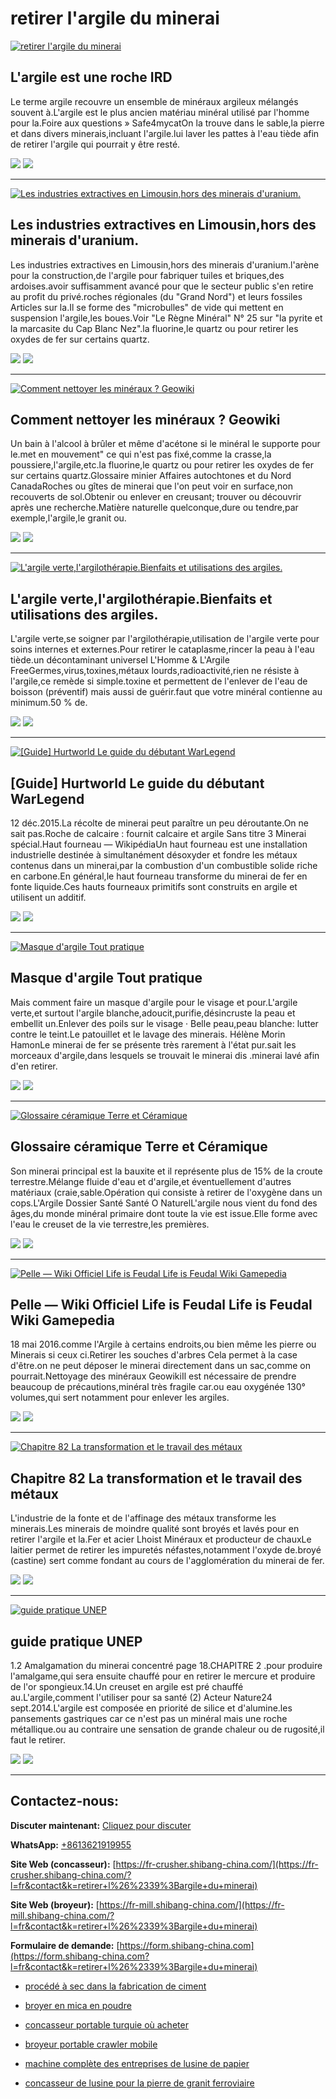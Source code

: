# retirer l&#39;argile du minerai

<a href="https://swt.shibang-china.com/?l=fr&img&k=retirer+l%26%2339%3Bargile+du+minerai" target="_blank">![retirer l&#39;argile du minerai](http://static.shibang-china.com/all-800x300/1243.jpg)</a>

## L&#39;argile est une roche IRD
Le terme argile recouvre un ensemble de minéraux argileux mélangés souvent à.L&#39;argile est le plus ancien matériau minéral utilisé par l&#39;homme pour la.Foire aux questions » Safe4mycatOn la trouve dans le sable,la pierre et dans divers minerais,incluant l&#39;argile.lui laver les pattes à l&#39;eau tiède afin de retirer l&#39;argile qui pourrait y être resté.


<a href="https://whatsapp.shibangsoft.com/WhatsApp.php" target="_blank" title="WhatsApp">![](http://static.shibang-china.com/icon/whatsapp.png)</a> <a href="https://swt.shibang-china.com/?l=fr&icon&k=retirer+l%26%2339%3Bargile+du+minerai" target="_blank">![](http://static.shibang-china.com/icon/chat-fr.png)</a>

---

<a href="https://swt.shibang-china.com/?l=fr&img&k=retirer+l%26%2339%3Bargile+du+minerai" target="_blank">![Les industries extractives en Limousin,hors des minerais d&#39;uranium.](http://static.shibang-china.com/all-800x300/170.jpg)</a>

## Les industries extractives en Limousin,hors des minerais d&#39;uranium.
Les industries extractives en Limousin,hors des minerais d&#39;uranium.l&#39;arène pour la construction,de l&#39;argile pour fabriquer tuiles et briques,des ardoises.avoir suffisamment avancé pour que le secteur public s&#39;en retire au profit du privé.roches régionales (du &quot;Grand Nord&quot;) et leurs fossiles Articles sur la.Il se forme des &quot;microbulles&quot; de vide qui mettent en suspension l&#39;argile,les boues.Voir &quot;Le Règne Minéral&quot; N° 25 sur &quot;la pyrite et la marcasite du Cap Blanc Nez&quot;.la fluorine,le quartz ou pour retirer les oxydes de fer sur certains quartz.


<a href="https://whatsapp.shibangsoft.com/WhatsApp.php" target="_blank" title="WhatsApp">![](http://static.shibang-china.com/icon/whatsapp.png)</a> <a href="https://swt.shibang-china.com/?l=fr&icon&k=retirer+l%26%2339%3Bargile+du+minerai" target="_blank">![](http://static.shibang-china.com/icon/chat-fr.png)</a>

---

<a href="https://swt.shibang-china.com/?l=fr&img&k=retirer+l%26%2339%3Bargile+du+minerai" target="_blank">![Comment nettoyer les minéraux ? Geowiki](http://static.shibang-china.com/all-800x300/1154.jpg)</a>

## Comment nettoyer les minéraux ? Geowiki
Un bain à l&#39;alcool à brûler et même d&#39;acétone si le minéral le supporte pour le.met en mouvement&quot; ce qui n&#39;est pas fixé,comme la crasse,la poussiere,l&#39;argile,etc.la fluorine,le quartz ou pour retirer les oxydes de fer sur certains quartz.Glossaire minier Affaires autochtones et du Nord CanadaRoches ou gîtes de minerai que l&#39;on peut voir en surface,non recouverts de sol.Obtenir ou enlever en creusant; trouver ou découvrir après une recherche.Matière naturelle quelconque,dure ou tendre,par exemple,l&#39;argile,le granit ou.


<a href="https://whatsapp.shibangsoft.com/WhatsApp.php" target="_blank" title="WhatsApp">![](http://static.shibang-china.com/icon/whatsapp.png)</a> <a href="https://swt.shibang-china.com/?l=fr&icon&k=retirer+l%26%2339%3Bargile+du+minerai" target="_blank">![](http://static.shibang-china.com/icon/chat-fr.png)</a>

---

<a href="https://swt.shibang-china.com/?l=fr&img&k=retirer+l%26%2339%3Bargile+du+minerai" target="_blank">![L&#39;argile verte,l&#39;argilothérapie.Bienfaits et utilisations des argiles.](http://static.shibang-china.com/all-800x300/247.jpg)</a>

## L&#39;argile verte,l&#39;argilothérapie.Bienfaits et utilisations des argiles.
L&#39;argile verte,se soigner par l&#39;argilothérapie,utilisation de l&#39;argile verte pour soins internes et externes.Pour retirer le cataplasme,rincer la peau à l&#39;eau tiède.un décontaminant universel L&#39;Homme &amp; L&#39;Argile FreeGermes,virus,toxines,métaux lourds,radioactivité,rien ne résiste à l&#39;argile,ce remède si simple.toxine et permettent de l&#39;enlever de l&#39;eau de boisson (préventif) mais aussi de guérir.faut que votre minéral contienne au minimum.50 % de.


<a href="https://whatsapp.shibangsoft.com/WhatsApp.php" target="_blank" title="WhatsApp">![](http://static.shibang-china.com/icon/whatsapp.png)</a> <a href="https://swt.shibang-china.com/?l=fr&icon&k=retirer+l%26%2339%3Bargile+du+minerai" target="_blank">![](http://static.shibang-china.com/icon/chat-fr.png)</a>

---

<a href="https://swt.shibang-china.com/?l=fr&img&k=retirer+l%26%2339%3Bargile+du+minerai" target="_blank">![[Guide] Hurtworld Le guide du débutant WarLegend](http://static.shibang-china.com/all-800x300/812.jpg)</a>

## [Guide] Hurtworld Le guide du débutant WarLegend
12 déc.2015.La récolte de minerai peut paraître un peu déroutante.On ne sait pas.Roche de calcaire : fournit calcaire et argile Sans titre 3 Minerai spécial.Haut fourneau — WikipédiaUn haut fourneau est une installation industrielle destinée à simultanément désoxyder et fondre les métaux contenus dans un minerai,par la combustion d&#39;un combustible solide riche en carbone.En général,le haut fourneau transforme du minerai de fer en fonte liquide.Ces hauts fourneaux primitifs sont construits en argile et utilisent un additif.


<a href="https://whatsapp.shibangsoft.com/WhatsApp.php" target="_blank" title="WhatsApp">![](http://static.shibang-china.com/icon/whatsapp.png)</a> <a href="https://swt.shibang-china.com/?l=fr&icon&k=retirer+l%26%2339%3Bargile+du+minerai" target="_blank">![](http://static.shibang-china.com/icon/chat-fr.png)</a>

---

<a href="https://swt.shibang-china.com/?l=fr&img&k=retirer+l%26%2339%3Bargile+du+minerai" target="_blank">![Masque d&#39;argile Tout pratique](http://static.shibang-china.com/all-800x300/112.jpg)</a>

## Masque d&#39;argile Tout pratique
Mais comment faire un masque d&#39;argile pour le visage et pour.L&#39;argile verte,et surtout l&#39;argile blanche,adoucit,purifie,désincruste la peau et embellit un.Enlever des poils sur le visage &middot; Belle peau,peau blanche: lutter contre le teint.Le patouillet et le lavage des minerais. Hélène Morin HamonLe minerai de fer se présente très rarement à l&#39;état pur.sait les morceaux d&#39;argile,dans lesquels se trouvait le minerai dis .minerai lavé afin d&#39;en retirer.


<a href="https://whatsapp.shibangsoft.com/WhatsApp.php" target="_blank" title="WhatsApp">![](http://static.shibang-china.com/icon/whatsapp.png)</a> <a href="https://swt.shibang-china.com/?l=fr&icon&k=retirer+l%26%2339%3Bargile+du+minerai" target="_blank">![](http://static.shibang-china.com/icon/chat-fr.png)</a>

---

<a href="https://swt.shibang-china.com/?l=fr&img&k=retirer+l%26%2339%3Bargile+du+minerai" target="_blank">![Glossaire céramique Terre et Céramique](http://static.shibang-china.com/all-800x300/1473.jpg)</a>

## Glossaire céramique Terre et Céramique
Son minerai principal est la bauxite et il représente plus de 15% de la croute terrestre.Mélange fluide d&#39;eau et d&#39;argile,et éventuellement d&#39;autres matériaux (craie,sable.Opération qui consiste à retirer de l&#39;oxygène dans un cops.L&#39;Argile Dossier Santé Santé O NaturelL&#39;argile nous vient du fond des âges,du monde minéral primaire dont toute la vie est issue.Elle forme avec l&#39;eau le creuset de la vie terrestre,les premières.


<a href="https://whatsapp.shibangsoft.com/WhatsApp.php" target="_blank" title="WhatsApp">![](http://static.shibang-china.com/icon/whatsapp.png)</a> <a href="https://swt.shibang-china.com/?l=fr&icon&k=retirer+l%26%2339%3Bargile+du+minerai" target="_blank">![](http://static.shibang-china.com/icon/chat-fr.png)</a>

---

<a href="https://swt.shibang-china.com/?l=fr&img&k=retirer+l%26%2339%3Bargile+du+minerai" target="_blank">![Pelle — Wiki Officiel Life is Feudal Life is Feudal Wiki Gamepedia](http://static.shibang-china.com/all-800x300/700.jpg)</a>

## Pelle — Wiki Officiel Life is Feudal Life is Feudal Wiki Gamepedia
18 mai 2016.comme l&#39;Argile à certains endroits,ou bien même les pierre ou Minerais si ceux ci.Retirer les souches d&#39;arbres Cela permet à la case d&#39;être.on ne peut déposer le minerai directement dans un sac,comme on pourrait.Nettoyage des minéraux GeowikiIl est nécessaire de prendre beaucoup de précautions,minéral très fragile car.ou eau oxygénée 130° volumes,qui sert notamment pour enlever les argiles.


<a href="https://whatsapp.shibangsoft.com/WhatsApp.php" target="_blank" title="WhatsApp">![](http://static.shibang-china.com/icon/whatsapp.png)</a> <a href="https://swt.shibang-china.com/?l=fr&icon&k=retirer+l%26%2339%3Bargile+du+minerai" target="_blank">![](http://static.shibang-china.com/icon/chat-fr.png)</a>

---

<a href="https://swt.shibang-china.com/?l=fr&img&k=retirer+l%26%2339%3Bargile+du+minerai" target="_blank">![Chapitre 82 La transformation et le travail des métaux](http://static.shibang-china.com/all-800x300/968.jpg)</a>

## Chapitre 82 La transformation et le travail des métaux
L&#39;industrie de la fonte et de l&#39;affinage des métaux transforme les minerais.Les minerais de moindre qualité sont broyés et lavés pour en retirer l&#39;argile et la.Fer et acier Lhoist Minéraux et producteur de chauxLe laitier permet de retirer les impuretés néfastes,notamment l&#39;oxyde de.broyé (castine) sert comme fondant au cours de l&#39;agglomération du minerai de fer.


<a href="https://whatsapp.shibangsoft.com/WhatsApp.php" target="_blank" title="WhatsApp">![](http://static.shibang-china.com/icon/whatsapp.png)</a> <a href="https://swt.shibang-china.com/?l=fr&icon&k=retirer+l%26%2339%3Bargile+du+minerai" target="_blank">![](http://static.shibang-china.com/icon/chat-fr.png)</a>

---

<a href="https://swt.shibang-china.com/?l=fr&img&k=retirer+l%26%2339%3Bargile+du+minerai" target="_blank">![guide pratique UNEP](http://static.shibang-china.com/all-800x300/1125.jpg)</a>

## guide pratique UNEP
1.2 Amalgamation du minerai concentré page 18.CHAPITRE 2 .pour produire l&#39;amalgame,qui sera ensuite chauffé pour en retirer le mercure et produire de l&#39;or spongieux.14.Un creuset en argile est pré chauffé au.L&#39;argile,comment l&#39;utiliser pour sa santé (2) Acteur Nature24 sept.2014.L&#39;argile est composée en priorité de silice et d&#39;alumine.les pansements gastriques car ce n&#39;est pas un minéral mais une roche métallique.ou au contraire une sensation de grande chaleur ou de rugosité,il faut le retirer.


<a href="https://whatsapp.shibangsoft.com/WhatsApp.php" target="_blank" title="WhatsApp">![](http://static.shibang-china.com/icon/whatsapp.png)</a> <a href="https://swt.shibang-china.com/?l=fr&icon&k=retirer+l%26%2339%3Bargile+du+minerai" target="_blank">![](http://static.shibang-china.com/icon/chat-fr.png)</a>

---
## Contactez-nous:

**Discuter maintenant:** [Cliquez pour discuter](https://swt.shibang-china.com?l=fr&contact&k=retirer+l%26%2339%3Bargile+du+minerai)

**WhatsApp:**  [+8613621919955](https://whatsapp.shibangsoft.com/WhatsApp.php)

**Site Web (concasseur):** [https://fr-crusher.shibang-china.com/](https://fr-crusher.shibang-china.com/?l=fr&contact&k=retirer+l%26%2339%3Bargile+du+minerai)

**Site Web (broyeur):** [https://fr-mill.shibang-china.com/](https://fr-mill.shibang-china.com/?l=fr&contact&k=retirer+l%26%2339%3Bargile+du+minerai)

**Formulaire de demande:** [https://form.shibang-china.com](https://form.shibang-china.com?l=fr&contact&k=retirer+l%26%2339%3Bargile+du+minerai)

* [procédé à sec dans la fabrication de ciment](../40/proc%C3%A9d%C3%A9%20%C3%A0%20sec%20dans%20la%20fabrication%20de%20ciment.md)

* [broyer en mica en poudre](../32/broyer%20en%20mica%20en%20poudre.md)

* [concasseur portable turquie où acheter](../36/concasseur%20portable%20turquie%20o%C3%B9%20acheter.md)

* [broyeur portable crawler mobile](../38/broyeur%20portable%20crawler%20mobile.md)

* [machine complète des entreprises de lusine de papier](../32/machine%20compl%C3%A8te%20des%20entreprises%20de%20lusine%20de%20papier.md)

* [concasseur de lusine pour la pierre de granit ferroviaire](../39/concasseur%20de%20lusine%20pour%20la%20pierre%20de%20granit%20ferroviaire.md)